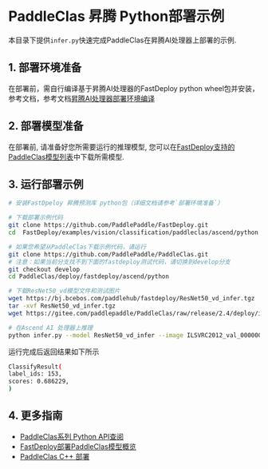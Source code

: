 # PaddleClas 昇腾 Python部署示例
本目录下提供`infer.py`快速完成PaddleClas在昇腾AI处理器上部署的示例.

## 1. 部署环境准备
在部署前，需自行编译基于昇腾AI处理器的FastDeploy python wheel包并安装，参考文档，参考文档[昇腾AI处理器部署环境编译](https://github.com/PaddlePaddle/FastDeploy/blob/develop/docs/cn/build_and_install#自行编译安装)

## 2. 部署模型准备
在部署前, 请准备好您所需要运行的推理模型, 您可以在[FastDeploy支持的PaddleClas模型列表](../README.md)中下载所需模型.

## 3. 运行部署示例
```bash
# 安装FastDpeloy 昇腾预测库 python包（详细文档请参考`部署环境准备`）

# 下载部署示例代码
git clone https://github.com/PaddlePaddle/FastDeploy.git
cd  FastDeploy/examples/vision/classification/paddleclas/ascend/python

# 如果您希望从PaddleClas下载示例代码，请运行
git clone https://github.com/PaddlePaddle/PaddleClas.git
# 注意：如果当前分支找不到下面的fastdeploy测试代码，请切换到develop分支
git checkout develop
cd PaddleClas/deploy/fastdeploy/ascend/python

# 下载ResNet50_vd模型文件和测试图片
wget https://bj.bcebos.com/paddlehub/fastdeploy/ResNet50_vd_infer.tgz
tar -xvf ResNet50_vd_infer.tgz
wget https://gitee.com/paddlepaddle/PaddleClas/raw/release/2.4/deploy/images/ImageNet/ILSVRC2012_val_00000010.jpeg

# 在Ascend AI 处理器上推理
python infer.py --model ResNet50_vd_infer --image ILSVRC2012_val_00000010.jpeg --topk 1
```

运行完成后返回结果如下所示
```bash
ClassifyResult(
label_ids: 153,
scores: 0.686229,
)
```

## 4. 更多指南
- [PaddleClas系列 Python API查阅](https://www.paddlepaddle.org.cn/fastdeploy-api-doc/python/html/image_classification.html)
- [FastDeploy部署PaddleClas模型概览](../../)
- [PaddleClas C++ 部署](../cpp)

